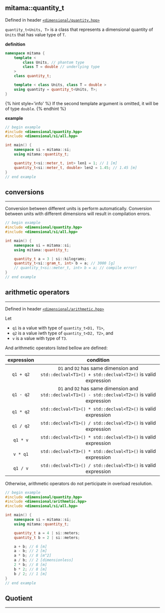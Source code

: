mitama::quantity_t
------------------

Defined in header [`<dimensional/quantity.hpp>`]()

`quantity_t<Units, T>` is a class that represents a dimensional quantity of `Units` that has value type of `T`.

**definition**

```cpp
namespace mitama {
    template <
        class Units, // phantom type
        class T = double // underlying type
    >
    class quantity_t;

    template < class Units, class T = double >
    using quantity = quantity_t<Units, T>;
}
```


{% hint style='info' %}
If the second template argument is omitted, it will be of type `double`.
{% endhint %}


**example**

```cpp
// begin example
#include <dimensional/quantity.hpp>
#include <dimensional/si/all.hpp>

int main() {
    namespace si = mitama::si;
    using mitama::quantity_t;

    quantity_t<si::meter_t, int> len1 = 1; // 1 [m]
    quantity_t<si::meter_t, double> len2 = 1.45; // 1.45 [m]
}
// end example
```

## conversions
----------------------------

Conversion between different units is perform automatically.
Conversion between units with different dimensions will result in compilation errors.

```cpp
// begin example
#include <dimensional/quantity.hpp>
#include <dimensional/si/all.hpp>

int main() {
    namespace si = mitama::si;
    using mitama::quantity_t;

    quantity_t a = 3 | si::kilograms;
    quantity_t<si::gram_t, int> b = a; // 3000 [g]
    // quantity_t<si::meter_t, int> b = a; // compile error!
}
// end example
```

## arithmetic operators
----------------------------

Defined in header [`<dimensional/arithmetic.hpp>`]()

Let
- `q1` is a value with type of `quantity_t<D1, T1>`,
- `q2` is a value iwth type of `quantity_t<D2, T2>`, and
- `v` is a value with type of `T3`.

And arithmetic operators listed bellow are defined:

| expression |                                             condition                                              |
| :--------: | :------------------------------------------------------------------------------------------------: |
| `q1 + q2`  | `D1` and `D2` has same dimension and `std::declval<T1>() + std::declval<T2>()` is valid expression |
| `q1 - q2`  | `D1` and `D2` has same dimension and `std::declval<T1>() - std::declval<T2>()` is valid expression |
| `q1 * q2`  |                   `std::declval<T1>() * std::declval<T2>()` is valid expression                    |
| `q1 / q2`  |                   `std::declval<T1>() / std::declval<T2>()` is valid expression                    |
|  `q1 * v`  |                   `std::declval<T1>() * std::declval<T3>()` is valid expression                    |
|  `v * q1`  |                   `std::declval<T3>() * std::declval<T1>()` is valid expression                    |
|  `q1 / v`  |                   `std::declval<T1>() / std::declval<T3>()` is valid expression                    |

Otherwise, arithmetic operators do not perticipate in overload resolution.

```cpp
// begin example
#include <dimensional/quantity.hpp>
#include <dimensional/arithmetic.hpp>
#include <dimensional/si/all.hpp>

int main() {
    namespace si = mitama::si;
    using mitama::quantity_t;

    quantity_t a = 4 | si::meters;
    quantity_t b = 2 | si::meters;

    a + b; // 6 [m]
    a - b; // 2 [m]
    a * b; // 8 [m^2]
    a / b; // 2 [dimensionless]
    2 * b; // 8 [m]
    b * 2; // 8 [m]
    b / 2; // 1 [m]
}
// end example
```

## Quotient
----------------------------

